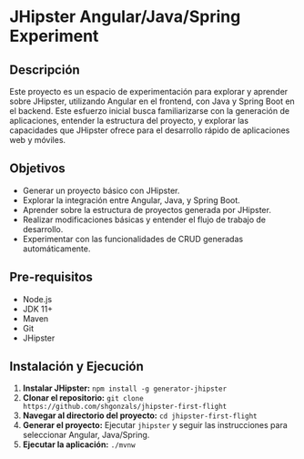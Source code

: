 # JHipster Angular/Java/Spring Experiment

## Descripción

Este proyecto es un espacio de experimentación para explorar y aprender sobre JHipster, utilizando Angular en el frontend, con Java y Spring Boot en el backend. Este esfuerzo inicial busca familiarizarse con la generación de aplicaciones, entender la estructura del proyecto, y explorar las capacidades que JHipster ofrece para el desarrollo rápido de aplicaciones web y móviles.

## Objetivos

- Generar un proyecto básico con JHipster.
- Explorar la integración entre Angular, Java, y Spring Boot.
- Aprender sobre la estructura de proyectos generada por JHipster.
- Realizar modificaciones básicas y entender el flujo de trabajo de desarrollo.
- Experimentar con las funcionalidades de CRUD generadas automáticamente.

## Pre-requisitos

- Node.js
- JDK 11+
- Maven
- Git
- JHipster

## Instalación y Ejecución

1. **Instalar JHipster:** `npm install -g generator-jhipster`
2. **Clonar el repositorio:** `git clone https://github.com/shgonzals/jhipster-first-flight`
3. **Navegar al directorio del proyecto:** `cd jhipster-first-flight`
4. **Generar el proyecto:** Ejecutar `jhipster` y seguir las instrucciones para seleccionar Angular, Java/Spring.
5. **Ejecutar la aplicación:** `./mvnw`
